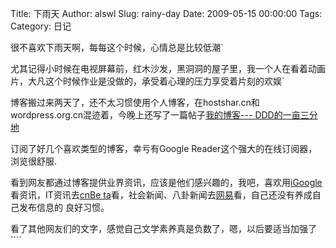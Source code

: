 Title: 下雨天
Author: alswl
Slug: rainy-day
Date: 2009-05-15 00:00:00
Tags: 
Category: 日记

很不喜欢下雨天啊，每每这个时候，心情总是比较低潮`

尤其记得小时候在电视屏幕前，红木沙发，黑洞洞的屋子里，我一个人在看着动画片，大凡这个时候作业是没做的，承受着心理的压力享受着片刻的欢娱`

博客搬过来两天了，还不太习惯使用个人博客，在hostshar.cn和wordpress.org.cn混迹着，今晚上还写了一篇帖子[我的博客---
DDD的一亩三分地](http://hostshare.cn/thread-549-1-1.html)

订阅了好几个喜欢类型的博客，幸亏有Google Reader这个强大的在线订阅器，浏览很舒服.

看到网友都通过博客提供业界资讯，应该是他们感兴趣的，我吧，喜欢用[iGoogle](http://www.google.com)看资讯，IT资讯去[cnBe
ta](http://www.cnbeta.com)看，社会新闻、八卦新闻去[网易](http://www.163.com)看，自己还没有养成自己发布信息的
良好习惯。

看了其他网友们的文字，感觉自己文学素养真是负数了，嗯，以后要适当加强了````


